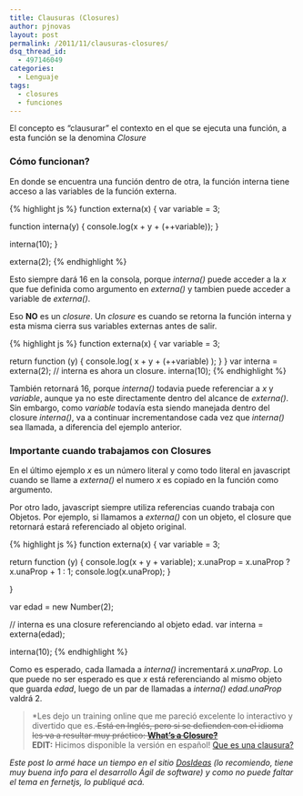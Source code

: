 ```yaml
---
title: Clausuras (Closures)
author: pjnovas
layout: post
permalink: /2011/11/clausuras-closures/
dsq_thread_id:
  - 497146049
categories:
  - Lenguaje
tags:
  - closures
  - funciones
---
```

El concepto es &#8220;clausurar&#8221; el contexto en el que se ejecuta una función, a esta función se la denomina *Closure*

### Cómo funcionan?

En donde se encuentra una función dentro de otra, la función interna tiene acceso a las variables de la función externa.

{% highlight js %}
function externa(x) {
   var variable = 3;

   function interna(y) {
      console.log(x + y + (++variable));
   }

   interna(10);
}

externa(2);
 {% endhighlight %}

Esto siempre dará 16 en la consola, porque *interna()* puede acceder a la *x* que fue definida como argumento en *externa()* y tambien puede acceder a variable de *externa()*.

Eso **NO** es un *closure*. Un *closure* es cuando se retorna la función interna y esta misma cierra sus variables externas antes de salir.  
<!--more-->

{% highlight js %}
function externa(x) {
   var variable = 3;

   return function (y) {
      console.log( x + y + (++variable) );
   }
}
var interna = externa(2); // interna es ahora un closure.
interna(10);
 {% endhighlight %}

También retornará 16, porque *interna()* todavia puede referenciar a *x* y *variable*, aunque ya no este directamente dentro del alcance de *externa()*. Sin embargo, como *variable* todavía esta siendo manejada dentro del closure *interna()*, va a continuar incrementandose cada vez que *interna()* sea llamada, a diferencia del ejemplo anterior.

### Importante cuando trabajamos con Closures

En el último ejemplo *x* es un número literal y como todo literal en javascript cuando se llame a *externa()* el numero *x* es copiado en la función como argumento.

Por otro lado, javascript siempre utiliza referencias cuando trabaja con Objetos. Por ejemplo, si llamamos a *externa()* con un objeto, el closure que retornará estará referenciado al objeto original.

{% highlight js %}
function externa(x) {
   var variable = 3;

   return function (y) {
      console.log(x + y + variable);
      x.unaProp = x.unaProp ? x.unaProp + 1 : 1;
      console.log(x.unaProp);
  }

}

var edad = new Number(2);

// interna es una closure referenciando al objeto edad.
var interna = externa(edad);

interna(10);
 {% endhighlight %}

Como es esperado, cada llamada a *interna()* incrementará *x.unaProp*. Lo que puede no ser esperado es que *x* está referenciando al mismo objeto que guarda *edad*, luego de un par de llamadas a *interna()* *edad.unaProp* valdrá 2.

> *Les dejo un training online que me pareció excelente lo interactivo y divertido que es.<del datetime="2012-04-16T13:43:31+00:00"> Está en Inglés, pero si se defienden con el idioma les va a resultar muy práctico: <a title="What's a Closure?" href="http://nathansjslessons.appspot.com/" target="_blank"><b>What&#8217;s a Closure?</b></a><br /> </em></del> **EDIT:** Hicimos disponible la versión en español! [Que es una clausura?][1] </p></blockquote> 
> 
> *Este post lo armé hace un tiempo en el sitio <a title="DosIdeas" href="http://www.dosideas.com" target="_blank">DosIdeas</a> (lo recomiendo, tiene muy buena info para el desarrollo Ágil de software) y como no puede faltar el tema en fernetjs, lo publiqué acá.*

 [1]: http://nathansjslessons.appspot.com/lesson?id=1000&lang=es